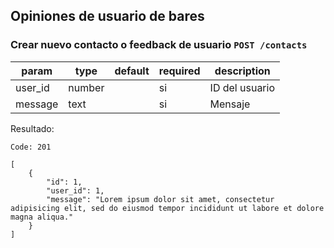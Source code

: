 ## Opiniones de usuario de bares

### Crear nuevo contacto o feedback de usuario `POST /contacts`

| param | type | default | required | description |
| --- | --- | --- | --- | --- |
| user_id | number | | si | ID del usuario |
| message | text | | si | Mensaje |

Resultado:

    Code: 201

    [
        {
            "id": 1,
            "user_id": 1,
            "message": "Lorem ipsum dolor sit amet, consectetur adipisicing elit, sed do eiusmod tempor incididunt ut labore et dolore magna aliqua."
        }
    ]
